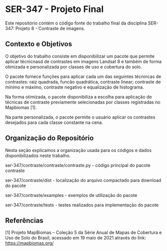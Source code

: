 # SER-347 - Projeto Final

Este repositório contém o código fonte do trabalho
final da disciplina SER-347: Projeto 8 - Contraste de imagens.

## Contexto e Objetivos

O objetivo do trabalho consiste em disponibilizar um pacote que permite aplicar técnicnasd de contrastes em imagens Landsat 8 e também de forma otimizada e personalizada por classes de uso e cobertura do solo. 

O pacote fornece funções para aplicar cada um das seguintes técnincas de contrastes: raiz quadrada, funcão quadrática, contraste linear; contraste de mínimo e máximo, contraste negativo e equalização de histograma.

Na forma otimizada, o pacote disponibiliza a escolha para aplicação de técnicas de contraste previamente selecionadas por classes registradas no Mapbiomas [1].

Na parte personalizada, o pacote permite o usuário aplicar os contrastes desejados para cada classe constante na cena.

## Organização do Repositório

Nesta seção explicamos a organização usada para os códigos e dados disponibilizados neste trabalho.


ser-347/contraste/contraste/contraste.py - código principal do pacote contraste

ser-347/contraste/dist - localização do arquivo compactado para download do pacote

ser-347/contraste/examples - exemplos de utilização do pacote

ser-347/contraste/tests - testes realizados para implementação do pacote


## Referências

[1] Projeto MapBiomas – Coleção 5 da Série Anual de Mapas de Cobertura e Uso de Solo do Brasil, acessado em 19 maio de 2021 através do link: https://mapbiomas.org/
